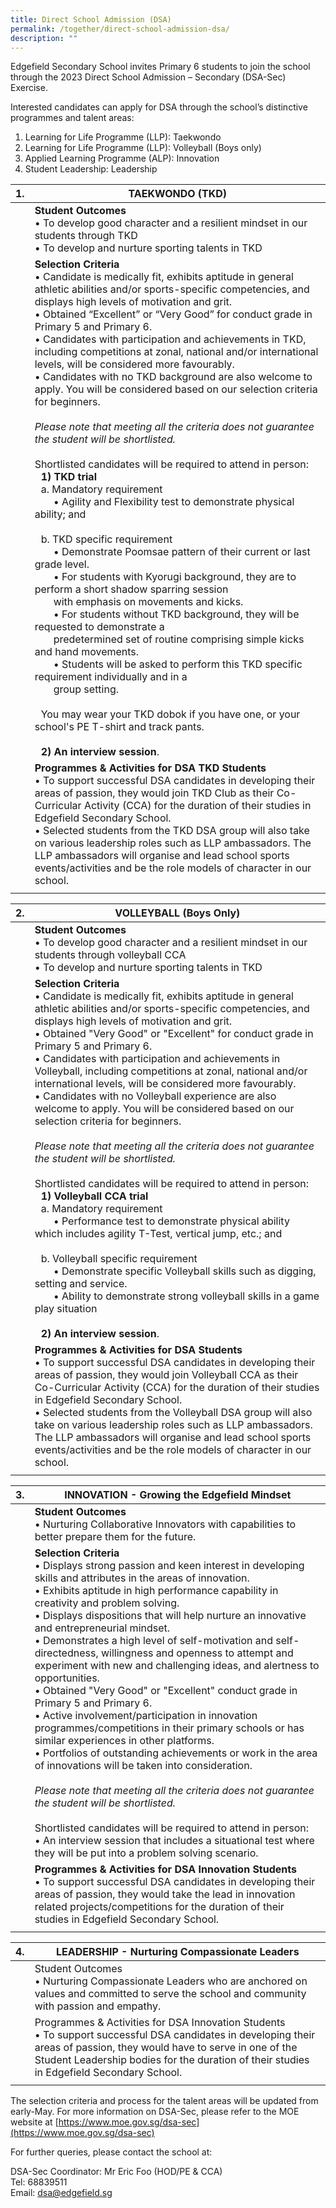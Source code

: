 ```yaml
---
title: Direct School Admission (DSA)
permalink: /together/direct-school-admission-dsa/
description: ""
---
```

Edgefield Secondary School invites Primary 6 students to join the school through the 2023 Direct School Admission – Secondary (DSA-Sec) Exercise.

Interested candidates can apply for DSA through the school’s distinctive programmes and talent areas:<br>
1. Learning for Life Programme (LLP): Taekwondo<br>
2. Learning for Life Programme (LLP): Volleyball (Boys only)<br>
3. Applied Learning Programme (ALP): Innovation<br>
4. Student Leadership: Leadership<br>


| 1. | TAEKWONDO (TKD) |
|:---:|---|
|| **Student Outcomes**<br>• To develop good character and a resilient mindset in our students through TKD<br>• To develop and nurture sporting talents in TKD
|| **Selection Criteria**<br>• Candidate is medically fit, exhibits aptitude in general athletic abilities and/or sports-specific competencies, and displays high levels of motivation and grit.<br>• Obtained “Excellent” or “Very Good” for conduct grade in Primary 5 and Primary 6.<br>• Candidates with participation and achievements in TKD, including competitions at zonal, national and/or international levels, will be considered more favourably.<br>• Candidates with no TKD background are also welcome to apply. You will be considered based on our selection criteria for beginners.<br><br>*Please note that meeting all the criteria does not guarantee the student will be shortlisted.*<br><br>Shortlisted candidates will be required to attend in person:<br><span style="margin-left: 10px">**1) TKD trial**</span><br><span style="margin-left: 10px">a. Mandatory requirement<br></span><span style="margin-left: 30px">• Agility and Flexibility test to demonstrate physical ability; and<br><br></span><span style="margin-left: 10px">b. TKD specific requirement</span><br><span style="margin-left: 30px">• Demonstrate Poomsae pattern of their current or last grade level.</span><br><span style="margin-left: 30px">• For students with Kyorugi background, they are to perform a short shadow sparring session<br><span style="margin-left: 30px"> with emphasis on movements and kicks.</span><br><span style="margin-left: 30px">• For students without TKD background, they will be requested to demonstrate a</span><br><span style="margin-left: 30px"> predetermined set of routine comprising simple kicks and hand movements.</span><br><span style="margin-left: 30px">• Students will be asked to perform this TKD specific requirement </span>individually and in a <br><span style="margin-left: 30px">group setting.</span><br><br><span style="margin-left: 10px">You may wear your TKD dobok if you have one, or your school's PE T-shirt and track pants.<br><br><span style="margin-left: 10px">**2) An interview session**.</span>
||**Programmes &amp; Activities for DSA TKD Students**<br>• To support successful DSA candidates in developing their areas of passion, they would join TKD Club as their Co-Curricular Activity (CCA) for the duration of their studies in Edgefield Secondary School.<br>• Selected students from the TKD DSA group will also take on various leadership roles such as LLP ambassadors. The LLP ambassadors will organise and lead school sports events/activities and be the role models of character in our school.
||

| 2. | VOLLEYBALL (Boys Only) |
|:---:|---|
|| **Student Outcomes**<br>• To develop good character and a resilient mindset in our students through volleyball CCA<br>• To develop and nurture sporting talents in TKD
|| **Selection Criteria**<br>• Candidate is medically fit, exhibits aptitude in general athletic abilities and/or sports-specific competencies, and displays high levels of motivation and grit.<br>• Obtained "Very Good" or "Excellent" for conduct grade in Primary 5 and Primary 6.<br>• Candidates with participation and achievements in Volleyball, including competitions at zonal, national and/or international levels, will be considered more favourably.<br>• Candidates with no Volleyball experience are also welcome to apply. You will be considered based on our selection criteria for beginners.<br><br>*Please note that meeting all the criteria does not guarantee the student will be shortlisted.*<br><br>Shortlisted candidates will be required to attend in person:<br><span style="margin-left: 10px">**1) Volleyball CCA trial**</span><br><span style="margin-left: 10px">a. Mandatory requirement<br></span><span style="margin-left: 30px">• Performance test to demonstrate physical ability which includes agility T-Test, vertical jump, etc.; and<br><br></span><span style="margin-left: 10px">b. Volleyball specific requirement</span><br><span style="margin-left: 30px">• Demonstrate specific Volleyball skills such as digging, setting and service.</span><br><span style="margin-left: 30px">• Ability to demonstrate strong volleyball skills in a game play situation<br><br><span style="margin-left: 10px">**2) An interview session**.</span>
||**Programmes &amp; Activities for DSA Students**<br>• To support successful DSA candidates in developing their areas of passion, they would join Volleyball CCA as their Co-Curricular Activity (CCA) for the duration of their studies in Edgefield Secondary School.<br>• Selected students from the Volleyball DSA group will also take on various leadership roles such as LLP ambassadors. The LLP ambassadors will organise and lead school sports events/activities and be the role models of character in our school. |
| | |


| 3. | INNOVATION - Growing the Edgefield Mindset |
|:---:|---|
|| **Student Outcomes**<br>• Nurturing Collaborative Innovators with capabilities to better prepare them for the future.
|| **Selection Criteria**<br>• Displays strong passion and keen interest in developing skills and attributes in the areas of innovation.<br>• Exhibits aptitude in high performance capability in creativity and problem solving.<br>• Displays dispositions that will help nurture an innovative and entrepreneurial mindset.<br>• Demonstrates a high level of self-motivation and self-directedness, willingness and openness to attempt and experiment with new and challenging ideas, and alertness to opportunities.<br>• Obtained "Very Good" or "Excellent" conduct grade in Primary 5 and Primary 6.<br>• Active involvement/participation in innovation programmes/competitions in their primary schools or has similar experiences in other platforms.<br>• Portfolios of outstanding achievements or work in the area of innovations will be taken into consideration.<br><br>*Please note that meeting all the criteria does not guarantee the student will be shortlisted.*<br><br>Shortlisted candidates will be required to attend in person:<br>• An interview session that includes a situational test where they will be put into a problem solving scenario.
|| **Programmes &amp; Activities for DSA Innovation Students**<br>• To support successful DSA candidates in developing their areas of passion, they would take the lead in innovation related projects/competitions for the duration of their studies in Edgefield Secondary School. |
| | |

| 4. | LEADERSHIP - Nurturing Compassionate Leaders |
|:---:|---|
|| Student Outcomes<br>• Nurturing Compassionate Leaders who are anchored on values and committed to serve the school and community with passion and empathy.
|| Programmes &amp; Activities for DSA Innovation Students<br>• To support successful DSA candidates in developing their areas of passion, they would have to serve in one of the Student Leadership bodies for the duration of their studies in Edgefield Secondary School.
| | |


The selection criteria and process for the talent areas will be updated from early-May. For more information on DSA-Sec, please refer to the MOE website at [https://www.moe.gov.sg/dsa-sec](https://www.moe.gov.sg/dsa-sec)

For further queries, please contact the school at:

DSA-Sec Coordinator: Mr Eric Foo (HOD/PE &amp; CCA) <br>
Tel: 68839511 <br>
Email: dsa@edgefield.sg</span></span></span>